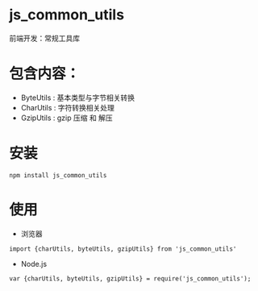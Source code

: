 # js_common_utils
前端开发：常规工具库
# 包含内容：
- ByteUtils : 基本类型与字节相关转换
- CharUtils : 字符转换相关处理
- GzipUtils : gzip 压缩 和 解压

# 安装
```
npm install js_common_utils
```

# 使用
- 浏览器
```
import {charUtils, byteUtils, gzipUtils} from 'js_common_utils'
```
- Node.js
```
var {charUtils, byteUtils, gzipUtils} = require('js_common_utils');
```
